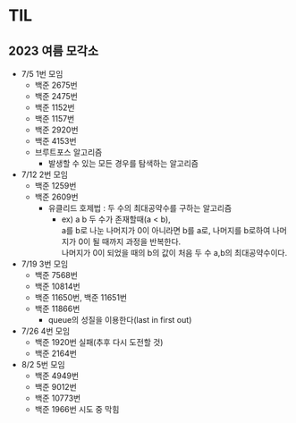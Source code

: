 # TIL
## 2023 여름 모각소
- 7/5 1번 모임
    - 백준 2675번 
    - 백준 2475번 
    - 백준 1152번 
    - 백준 1157번 
    - 백준 2920번 
    - 백준 4153번 
    - 브루트포스 알고리즘
        - 발생할 수 있는 모든 경우를 탐색하는 알고리즘
- 7/12 2번 모임
    - 백준 1259번
    - 백준 2609번
        - 유클리드 호제법 : 두 수의 최대공약수를 구하는 알고리즘
            - ex) a b 두 수가 존재할때(a < b),<br> a를 b로 나눈 나머지가 0이 아니라면 b를 a로, 나머지를 b로하여 나머지가 0이 될 때까지 과정을 반복한다.<br> 나머지가 0이 되었을 때의 b의 값이 처음 두 수 a,b의 최대공약수이다.
- 7/19 3번 모임
    - 백준 7568번
    - 백준 10814번
    - 백준 11650번, 백준 11651번
    - 백준 11866번
        - queue의 성질을 이용한다(last in first out)
- 7/26 4번 모임
    - 백준 1920번 실패(추후 다시 도전할 것)
    - 백준 2164번
- 8/2 5번 모임
    - 백준 4949번
    - 백준 9012번
    - 백준 10773번
    - 백준 1966번 시도 중 막힘
    